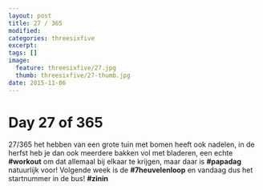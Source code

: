 ```yaml
---
layout: post
title: 27 / 365
modified:
categories: threesixfive
excerpt:
tags: []
image:
  feature: threesixfive/27.jpg
  thumb: threesixfive/27-thumb.jpg
date: 2015-11-06
---
```


# Day 27 of 365

27/365 het hebben van een grote tuin met bomen heeft ook nadelen, in de herfst heb je dan ook meerdere bakken vol met bladeren, een echte **\#workout** om dat allemaal bij elkaar te krijgen, maar daar is **\#papadag** natuurlijk voor!  Volgende week is de **\#7heuvelenloop** en vandaag dus het startnummer in de bus! **\#zinin**
